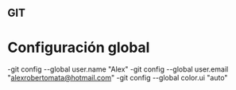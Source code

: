 ## GIT

# Configuración global
-git config --global user.name "Alex"
-git config --global user.email "alexrobertomata@hotmail.com"
-git config --global color.ui "auto"
